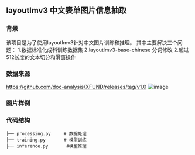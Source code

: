 ## layoutlmv3 中文表单图片信息抽取
### 背景
该项目是为了使用layoutlmv3针对中文图片训练和推理。
其中主要解决三个问题：
1.数据标准化成科训练数据集
2.layoutlmv3-base-chinese 分词修改
2.超过512长度的文本切分和滑窗操作



### 数据来源
https://github.com/doc-analysis/XFUND/releases/tag/v1.0
![image](https://github.com/user-attachments/assets/c20a7fe8-fa19-43bd-851e-2ab780380c9e)

### 图片样例


### 代码结构

```
├── processing.py     # 数据处理
├── training.py       # 模型训练
├── inference.py       #模型推理
```


